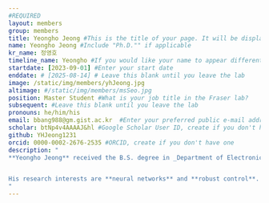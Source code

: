 ```yaml
---
#REQUIRED
layout: members
group: members
title: Yeongho Jeong #This is the title of your page. It will be displayed in the navigation bar and on the page itself.
name: Yeongho Jeong #Include "Ph.D."" if applicable
kr_name: 정영호
timeline_name: Yeongho #If you would like your name to appear differently on the Lab timeline, fill out this line.
startdate: [2023-09-01] #Enter your start date
enddate: # [2025-08-14] # Leave this blank until you leave the lab
image: /static/img/members/yhJeong.jpg 
altimage: #/static/img/members/msSeo.jpg 
position: Master Student #What is your job title in the Fraser lab?
subsequent: #Leave this blank until you leave the lab
pronouns: he/him/his
email: bbang988@gm.gist.ac.kr  #Enter your preferred public e-mail address
scholar: btNp4v4AAAAJ&hl #Google Scholar User ID, create if you don't have one
github: YHJeong1231
orcid: 0000-0002-2676-2535 #ORCID, create if you don't have one
description: "
**Yeongho Jeong** received the B.S. degree in _Department of Electronic Engineering_ from **Kumoh National Institute of Tecnology** and is currently pursuing the M.S. degree in _Department of Mechanical Engineering_ at the **Gwangju Institute of Science and Technology (GIST)**, South Korea.


His research interests are **neural networks** and **robust control**.
"
---
```

